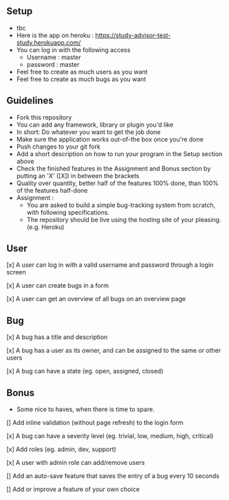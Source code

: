 ## Setup
- tbc
- Here is the app on heroku : https://study-advisor-test-study.herokuapp.com/
- You can log in with the following access 
  - Username : master
  - password : master
- Feel free to create as much users as you want
- Feel free to create as much bugs as you want
## Guidelines
- Fork this repository
- You can add any framework, library or plugin you'd like
- In short: Do whatever you want to get the job done
- Make sure the application works out-of-the box once you're done
- Push changes to your git fork
- Add a short description on how to run your program in the Setup section above
- Check the finished features in the Assignment and Bonus section by putting an 'X' ([X]) in between the brackets
- Quality over quantity, better half of the features 100% done, than 100% of the features half-done
- Assignment :
  - You are asked to build a simple bug-tracking system from scratch, with following specifications.
  - The repository should be live using the hosting site of your pleasing. (e.g. Heroku)
## User
 [x] A user can log in with a valid username and password through a login screen
 
 [x] A user can create bugs in a form
 
 [x] A user can get an overview of all bugs on an overview page
## Bug
 [x] A bug has a title and description
 
 [x] A bug has a user as its owner, and can be assigned to the same or other users
 
 [x] A bug can have a state (eg. open, assigned, closed)
 
## Bonus
- Some nice to haves, when there is time to spare.

 [] Add inline validation (without page refresh) to the login form
 
 [x] A bug can have a severity level (eg. trivial, low, medium, high, critical)
 
 [x] Add roles (eg. admin, dev, support)
 
 [x] A user with admin role can add/remove users
 
 [] Add an auto-save feature that saves the entry of a bug every 10 seconds
 
 [] Add or improve a feature of your own choice
